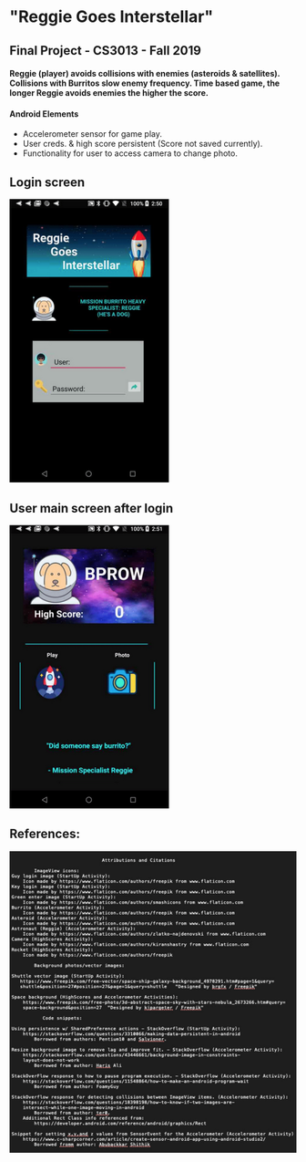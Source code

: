 # "Reggie Goes Interstellar"  
## Final Project - CS3013 - Fall 2019
#### Reggie (player) avoids collisions with enemies (asteroids & satellites). Collisions with Burritos slow enemy frequency. Time based game, the longer Reggie avoids enemies the higher the score.  

#### Android Elements  
* Accelerometer sensor for game play.
* User creds. & high score persistent (Score not saved currently).
* Functionality for user to access camera to change photo.



## **Login screen**  


![login1](screen/login1.png)  

## **User main screen after login**  



![highscore1](screen/highscore1.png)  
  

## References:

![sources1](screen/sources1.png)  
